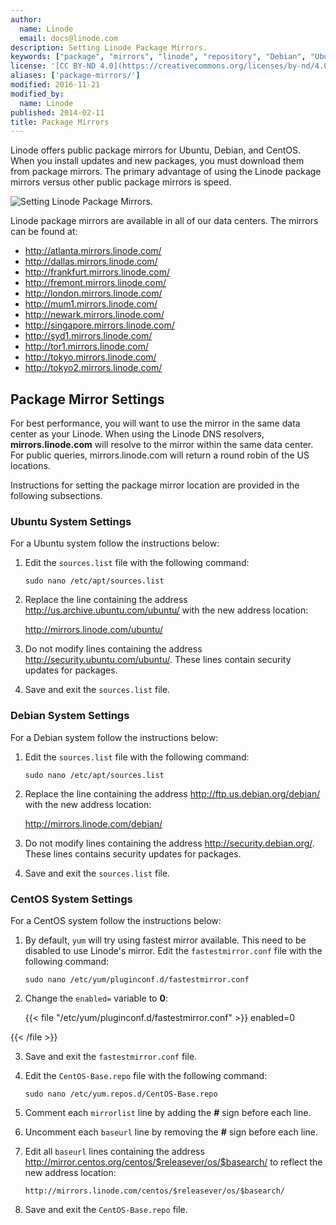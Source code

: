 ```yaml
---
author:
  name: Linode
  email: docs@linode.com
description: Setting Linode Package Mirrors.
keywords: ["package", "mirrors", "linode", "repository", "Debian", "Ubuntu", "CentOS", "yum", "apt-get"]
license: '[CC BY-ND 4.0](https://creativecommons.org/licenses/by-nd/4.0)'
aliases: ['package-mirrors/']
modified: 2016-11-21
modified_by:
  name: Linode
published: 2014-02-11
title: Package Mirrors
---
```


Linode offers public package mirrors for Ubuntu, Debian, and CentOS. When you install updates and new packages, you must download them from package mirrors. The primary advantage of using the Linode package mirrors versus other public package mirrors is speed.

![Setting Linode Package Mirrors.](package_mirrors_smg.png "Setting Linode Package Mirrors.")

 Linode package mirrors are available in all of our data centers. The mirrors can be found at:

- <http://atlanta.mirrors.linode.com/>
- <http://dallas.mirrors.linode.com/>
- <http://frankfurt.mirrors.linode.com/>
- <http://fremont.mirrors.linode.com/>
- <http://london.mirrors.linode.com/>
- <http://mum1.mirrors.linode.com/>
- <http://newark.mirrors.linode.com/>
- <http://singapore.mirrors.linode.com/>
- <http://syd1.mirrors.linode.com/>
- <http://tor1.mirrors.linode.com/>
- <http://tokyo.mirrors.linode.com/>
- <http://tokyo2.mirrors.linode.com/>


## Package Mirror Settings

For best performance, you will want to use the mirror in the same data center as your Linode. When using the Linode DNS resolvers, **mirrors.linode.com** will resolve to the mirror within the same data center. For public queries, mirrors.linode.com will return a round robin of the US locations.

Instructions for setting the package mirror location are provided in the following subsections.

### Ubuntu System Settings

For a Ubuntu system follow the instructions below:

1.  Edit the `sources.list` file with the following command:

        sudo nano /etc/apt/sources.list

2.  Replace the line containing the address <http://us.archive.ubuntu.com/ubuntu/> with the new address location:

    <http://mirrors.linode.com/ubuntu/>

3.  Do not modify lines containing the address <http://security.ubuntu.com/ubuntu/>. These lines contain security updates for packages.

4.  Save and exit the `sources.list` file.

### Debian System Settings

For a Debian system follow the instructions below:

1.  Edit the `sources.list` file with the following command:

        sudo nano /etc/apt/sources.list

2.  Replace the line containing the address <http://ftp.us.debian.org/debian/> with the new address location:

    <http://mirrors.linode.com/debian/>

3.  Do not modify lines containing the address <http://security.debian.org/>. These lines contains security updates for packages.

4.  Save and exit the `sources.list` file.

### CentOS System Settings

For a CentOS system follow the instructions below:

1.  By default, `yum` will try using fastest mirror available. This need to be disabled to use Linode's mirror. Edit the `fastestmirror.conf` file with the following command:

        sudo nano /etc/yum/pluginconf.d/fastestmirror.conf

2.  Change the `enabled=` variable to **0**:

    {{< file "/etc/yum/pluginconf.d/fastestmirror.conf" >}}
enabled=0

{{< /file >}}

3.  Save and exit the `fastestmirror.conf` file.
4.  Edit the `CentOS-Base.repo` file with the following command:

        sudo nano /etc/yum.repos.d/CentOS-Base.repo

5.  Comment each `mirrorlist` line by adding the **\#** sign before each line.
6.  Uncomment each `baseurl` line by removing the **\#** sign before each line.
7.  Edit all `baseurl` lines containing the address http://mirror.centos.org/centos/$releasever/os/$basearch/ to reflect the new address location:

        http://mirrors.linode.com/centos/$releasever/os/$basearch/

8.  Save and exit the `CentOS-Base.repo` file.

